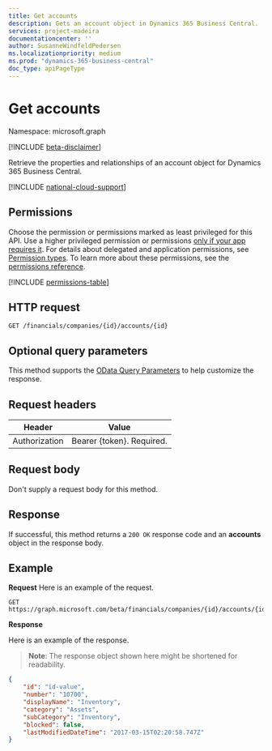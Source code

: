 ```yaml
---
title: Get accounts 
description: Gets an account object in Dynamics 365 Business Central.
services: project-madeira
documentationcenter: ''
author: SusanneWindfeldPedersen
ms.localizationpriority: medium
ms.prod: "dynamics-365-business-central"
doc_type: apiPageType
---
```


# Get accounts

Namespace: microsoft.graph

[!INCLUDE [beta-disclaimer](../../includes/beta-disclaimer.md)]

Retrieve the properties and relationships of an account object for Dynamics 365 Business Central.

[!INCLUDE [national-cloud-support](../../includes/global-only.md)]

## Permissions
Choose the permission or permissions marked as least privileged for this API. Use a higher privileged permission or permissions [only if your app requires it](/graph/permissions-overview#best-practices-for-using-microsoft-graph-permissions). For details about delegated and application permissions, see [Permission types](/graph/permissions-overview#permission-types). To learn more about these permissions, see the [permissions reference](/graph/permissions-reference).

<!-- { "blockType": "permissions", "name": "dynamics_account_get" } -->
[!INCLUDE [permissions-table](../includes/permissions/dynamics-account-get-permissions.md)]


## HTTP request
```http
GET /financials/companies/{id}/accounts/{id}
```

## Optional query parameters
This method supports the [OData Query Parameters](/graph/query-parameters) to help customize the response.

## Request headers
|Header|Value|
|------|-----|
|Authorization  |Bearer {token}. Required. |

## Request body
Don't supply a request body for this method.

## Response
If successful, this method returns a `200 OK` response code and an **accounts** object in the response body.

## Example

**Request**
Here is an example of the request.

```http
GET https://graph.microsoft.com/beta/financials/companies/{id}/accounts/{id}
```

**Response**

Here is an example of the response. 

> **Note**: The response object shown here might be shortened for readability.

```json
{
    "id": "id-value",
    "number": "10700",
    "displayName": "Inventory",
    "category": "Assets",
    "subCategory": "Inventory",
    "blocked": false,
    "lastModifiedDateTime": "2017-03-15T02:20:58.747Z"
}
```


